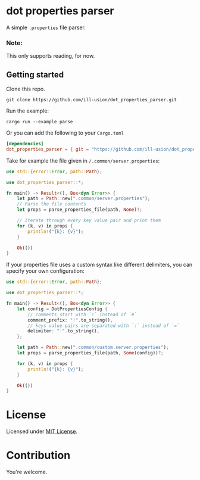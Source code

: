 # dot properties parser

A simple `.properties` file parser.
### Note:
This only supports reading, for now.

## Getting started
Clone this repo.
```
git clone https://github.com/ill-usion/dot_properties_parser.git
```

Run the example:
```
cargo run --example parse
```


Or you can add the following to your `Cargo.toml`
```toml
[dependencies]
dot_properties_parser = { git = "https://github.com/ill-usion/dot_properties_parser.git" }
```


Take for example the file given in `/.common/server.properties`:
```rust
use std::{error::Error, path::Path};

use dot_properties_parser::*;

fn main() -> Result<(), Box<dyn Error>> {
    let path = Path::new(".common/server.properties");
    // Parse the file contents
    let props = parse_properties_file(path, None)?;

    // Iterate through every key value pair and print them
    for (k, v) in props {
        println!("{k}: {v}");
    }

    Ok(())
}
```

If your properties file uses a custom syntax like different delimiters, you can specify your own configuration:
```rust
use std::{error::Error, path::Path};

use dot_properties_parser::*;

fn main() -> Result<(), Box<dyn Error>> {
    let config = DotPropertiesConfig {
        // comments start with `!` instead of `#`
        comment_prefix: "!".to_string(),
        // keys value pairs are separated with `:` instead of `=`
        delimiter: ":".to_string(),
    };

    let path = Path::new(".common/custom.server.properties");
    let props = parse_properties_file(path, Some(config))?;

    for (k, v) in props {
        println!("{k}: {v}");
    }

    Ok(())
}

```

# License
Licensed under [MIT License](https://opensource.org/license/mit/).

# Contribution
You're welcome.